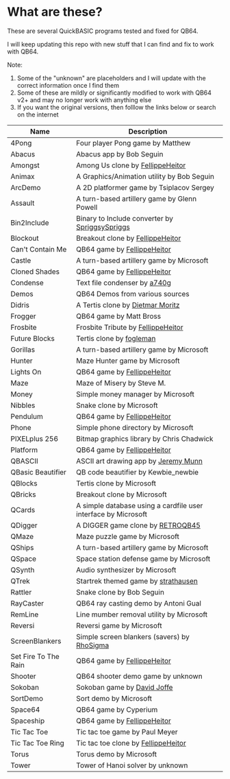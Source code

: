 # What are these?

These are several QuickBASIC programs tested and fixed for QB64.

I will keep updating this repo with new stuff that I can find and fix to work with QB64.

Note:

1. Some of the "unknown" are placeholders and I will update with the correct information once I find them
2. Some of these are mildly or significantly modified to work with QB64 v2+ and may no longer work with anything else
3. If you want the original versions, then folllow the links below or search on the internet

| Name | Description |
|------|-------------|
| 4Pong | Four player Pong game by Matthew |
| Abacus | Abacus app by Bob Seguin |
| Amongst | Among Us clone by [FellippeHeitor](https://github.com/FellippeHeitor) |
| Animax |  A Graphics/Animation utility by Bob Seguin |
| ArcDemo | A 2D platformer game by Tsiplacov Sergey |
| Assault | A turn-based artillery game by Glenn Powell |
| Bin2Include | Binary to Include converter by [SpriggsySpriggs](https://github.com/SpriggsySpriggs) |
| Blockout | Breakout clone by [FellippeHeitor](https://github.com/FellippeHeitor) |
| Can't Contain Me | QB64 game by [FellippeHeitor](https://github.com/FellippeHeitor) |
| Castle | A turn-based artillery game by Microsoft |
| Cloned Shades | QB64 game by [FellippeHeitor](https://github.com/FellippeHeitor) |
| Condense | Text file condenser by [a740g](https://github.com/a740g) |
| Demos | QB64 Demos from various sources |
| Didris | A Tertis clone by [Dietmar Moritz](https://github.com/didi-moritz) |
| Frogger | QB64 game by Matt Bross |
| Frosbite | Frosbite Tribute by [FellippeHeitor](https://github.com/FellippeHeitor) |
| Future Blocks | Tertis clone by [fogleman](https://github.com/fogleman) |
| Gorillas | A turn-based artillery game by Microsoft |
| Hunter | Maze Hunter game by Microsoft |
| Lights On | QB64 game by [FellippeHeitor](https://github.com/FellippeHeitor) |
| Maze | Maze of Misery by Steve M. |
| Money | Simple money manager by Microsoft |
| Nibbles | Snake clone by Microsoft |
| Pendulum | QB64 game by [FellippeHeitor](https://github.com/FellippeHeitor) |
| Phone | Simple phone directory by Microsoft |
| PIXELplus 256 | Bitmap graphics library by Chris Chadwick |
| Platform | QB64 game by [FellippeHeitor](https://github.com/FellippeHeitor) |
| QBASCII | ASCII art drawing app by [Jeremy Munn](https://github.com/jtmunn) |
| QBasic Beautifier | QB code beautifier by Kewbie_newbie |
| QBlocks | Tertis clone by Microsoft |
| QBricks | Breakout clone by Microsoft |
| QCards | A simple database using a cardfile user interface by Microsoft |
| QDigger | A DIGGER game clone by [RETROQB45](https://github.com/RETROQB45) |
| QMaze | Maze puzzle game by Microsoft |
| QShips | A turn-based artillery game by Microsoft |
| QSpace | Space station defense game by Microsoft |
| QSynth | Audio synthesizer by Microsoft |
| QTrek | Startrek themed game by [strathausen](https://github.com/strathausen) |
| Rattler | Snake clone by Bob Seguin |
| RayCaster | QB64 ray casting demo by Antoni Gual |
| RemLine | Line mumber removal utility by Microsoft |
| Reversi | Reversi game by Microsoft |
| ScreenBlankers | Simple screen blankers (savers) by [RhoSigma](https://github.com/RhoSigma-QB64) |
| Set Fire To The Rain | QB64 game by [FellippeHeitor](https://github.com/FellippeHeitor) |
| Shooter | QB64 shooter demo game by unknown |
| Sokoban | Sokoban game by [David Joffe](https://github.com/davidjoffe) |
| SortDemo | Sort demo by Microsoft |
| Space64 | QB64 game by Cyperium |
| Spaceship | QB64 game by [FellippeHeitor](https://github.com/FellippeHeitor) |
| Tic Tac Toe | Tic tac toe game by Paul Meyer |
| Tic Tac Toe Ring | Tic tac toe clone by [FellippeHeitor](https://github.com/FellippeHeitor) |
| Torus | Torus demo by Microsoft |
| Tower | Tower of Hanoi solver by unknown |
